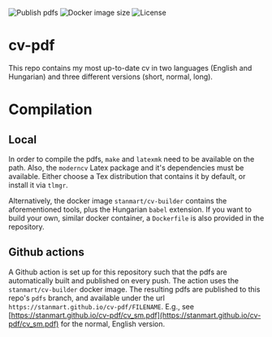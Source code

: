 ![Publish pdfs](https://github.com/stanmart/cv-pdf/actions/workflows/publish-pdfs.yml/badge.svg)
![Docker image size](https://shields.io/docker/image-size/stanmart/cv-builder/latest)
![License](https://shields.io/github/license/stanmart/cv-pdf)

# cv-pdf
This repo contains my most up-to-date cv in two languages (English and Hungarian) and three different versions (short, normal, long).

# Compilation

## Local
In order to compile the pdfs, `make` and `latexmk` need to be available on the path. Also, the `moderncv` Latex package and it's dependencies must be available. Either choose a Tex distribution that contains it by default, or install it via `tlmgr`.

Alternatively, the docker image `stanmart/cv-builder` contains the aforementioned tools, plus the Hungarian `babel` extension. If you want to build your own, similar docker container, a `Dockerfile` is also provided in the repository.

## Github actions
A Github action is set up for this repository such that the pdfs are automatically built and published on every push. The action uses the `stanmart/cv-builder` docker image. The resulting pdfs are published to this repo's `pdfs` branch, and available under the url `https://stanmart.github.io/cv-pdf/FILENAME`. E.g., see [https://stanmart.github.io/cv-pdf/cv_sm.pdf](https://stanmart.github.io/cv-pdf/cv_sm.pdf) for the normal, English version.
